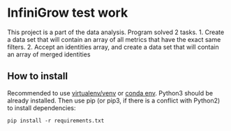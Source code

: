 # InfiniGrow test work
This project is a part of the data analysis. Program solved 2 tasks. 1. Create a data set that will contain an array of all metrics that have the exact same filters. 2. Accept an identities array, and create a data set that will contain an array of merged identities
## How to install
Recommended to use [virtualenv/venv](https://docs.python.org/3/library/venv.html)
or [conda env](https://conda.io/projects/conda/en/latest/index.html).
Python3 should be already installed. Then use pip (or pip3, if there is a conflict with Python2) to install dependencies:
```
pip install -r requirements.txt
```
